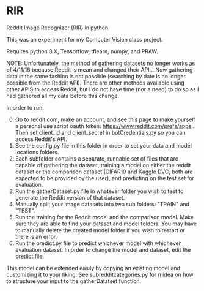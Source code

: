# RIR
Reddit Image Recognizer (RIR) in python

This was an experiment for my Computer Vision class project.

Requires python 3.X, Tensorflow, tflearn, numpy, and PRAW.

NOTE: Unfortunately, the method of gathering datasets no longer works as of 4/11/18 because Reddit is mean and changed their API... Now gathering data in the same fashion is not possible (searching by date is no longer possible from the Reddit API). There are other methods available using other APIS to access Reddit, but I do not have time (nor a need) to do so as I had gathered all my data before this change.


In order to run:

0. Go to reddit.com, make an account, and see this page to make yourself a personal use script oauth token: https://www.reddit.com/prefs/apps . Then set client_id and client_secret in botCredentials.py so you can access Reddit's API.
1. See the config.py file in this folder in order to set your data and model locations folders.
2. Each subfolder contains a separate, runnable set of files that are capable of gathering the dataset, training a model on either the reddit dataset or the comparison dataset (CIFAR10 and Kaggle DVC, both are expected to be provided by the user), and predicting on the test set for evaluation.
3. Run the gatherDataset.py file in whatever folder you wish to test to generate the Reddit version of that dataset.
4. Manually split your image datasets into two sub folders: "TRAIN" and "TEST".
5. Run the training for the Reddit model and the comparison model. Make sure they are able to find your dataset and model folders. You may have to manually delete the created model folder if you wish to restart or there is an error.
6. Run the predict.py file to predict whichever model with whichever evaluation dataset. In order to change the model and dataset, edit the predict file.

This model can be extended easily by copying an existing model and customizing it to your liking. See subredditcategories.py for n idea on how to structure your input to the gatherDatatset function.
